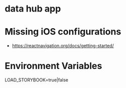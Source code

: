 # data hub app

# Missing iOS configurations

- https://reactnavigation.org/docs/getting-started/

# Environment Variables

LOAD_STORYBOOK=true|false
